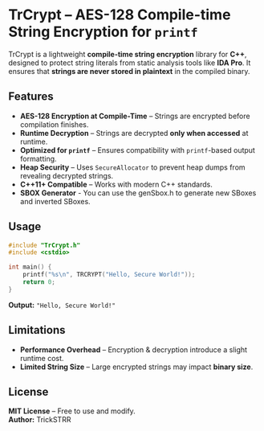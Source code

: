 # **TrCrypt – AES-128 Compile-time String Encryption for `printf`**  

TrCrypt is a lightweight **compile-time string encryption** library for **C++**, designed to protect string literals from static analysis tools like **IDA Pro**. It ensures that **strings are never stored in plaintext** in the compiled binary.  

## **Features**
- **AES-128 Encryption at Compile-Time** – Strings are encrypted before compilation finishes.  
- **Runtime Decryption** – Strings are decrypted **only when accessed** at runtime.  
- **Optimized for `printf`** – Ensures compatibility with `printf`-based output formatting.  
- **Heap Security** – Uses `SecureAllocator` to prevent heap dumps from revealing decrypted strings.  
- **C++11+ Compatible** – Works with modern C++ standards.
- **SBOX Generator** - You can use the genSbox.h to generate new SBoxes and inverted SBoxes.

## **Usage**
```cpp
#include "TrCrypt.h"
#include <cstdio>

int main() {
    printf("%s\n", TRCRYPT("Hello, Secure World!"));
    return 0;
}
```
**Output:** `"Hello, Secure World!"`  

## **Limitations**
- **Performance Overhead** – Encryption & decryption introduce a slight runtime cost.  
- **Limited String Size** – Large encrypted strings may impact **binary size**.  

## **License**
**MIT License** – Free to use and modify.  
**Author:** TrickSTRR
